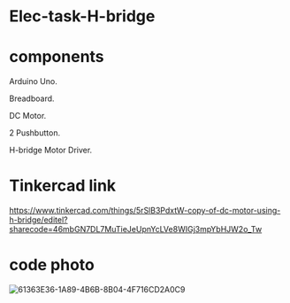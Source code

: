 # Elec-task-H-bridge

# components
Arduino Uno.

Breadboard.

DC Motor.

2 Pushbutton.

H-bridge Motor Driver.
# Tinkercad link
https://www.tinkercad.com/things/5rSlB3PdxtW-copy-of-dc-motor-using-h-bridge/editel?sharecode=46mbGN7DL7MuTieJeUpnYcLVe8WIGj3mpYbHJW2o_Tw
# code photo 
![61363E36-1A89-4B6B-8B04-4F716CD2A0C9](https://github.com/user-attachments/assets/3ab905e9-8305-49ae-a93e-8486eef39f41)
